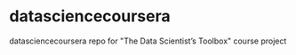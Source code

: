 datasciencecoursera
===================

datasciencecoursera repo for "The Data Scientist’s Toolbox" course project
